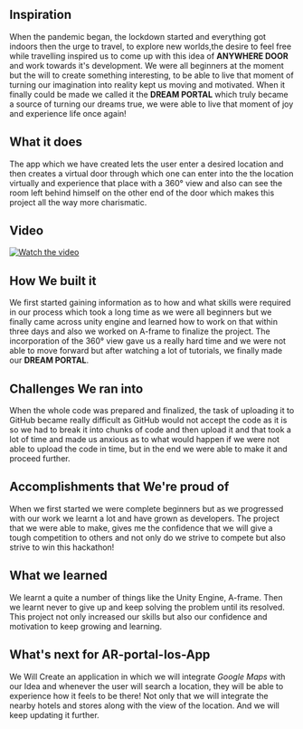 ## Inspiration

When the pandemic began, the lockdown started and everything got indoors then the urge to travel, to explore new worlds,the desire to feel free while travelling inspired us to come up with this idea of **ANYWHERE DOOR**  and work towards it's development.
We were all beginners at the moment but the will to create something interesting, to be able to live that moment of turning our imagination into reality kept us moving and motivated. When it finally could be made we called it the **DREAM PORTAL** which truly became a source of turning our dreams true, we were able to live that moment of joy and experience life once again!

 ## What it does

The app which we have created lets the user enter a desired location and then creates a virtual door through which one can enter into the the location virtually and experience that place with a 360° view and also can see the room left behind himself on the other end of the door which makes this project all the way more charismatic.

## Video
[![Watch the video]()](https://youtu.be/zg5oysb4jXY)

## How We built it

We first started gaining information as to how and what skills were required in our process which took a long time as we were all beginners but we finally came across unity engine and learned how to work on that within three days and also we worked on A-frame to finalize the project. The incorporation of the 360° view gave us a really hard time and we were not able to move forward but after watching a lot of tutorials, we finally made our **DREAM PORTAL**.

## Challenges We ran into

When the whole code was prepared and finalized, the task of uploading it to GitHub became really difficult as GitHub would not accept the code as it is so we had to break it into chunks of code and then upload it and that took a lot of time and made us anxious as to what would happen if we were not able to upload the code in time, but in the end we were able to make it and proceed further.

## Accomplishments that We're proud of

When we first started we were complete beginners but as we progressed with our work we learnt a lot and have grown as developers. The project that we were able to make, gives me the confidence that we will give a tough competition to others and not only do we strive to compete but also strive to win this hackathon!

## What we learned

We learnt a quite a number of things like the Unity Engine, A-frame. 
Then we learnt never to give up and keep solving the problem until its resolved. This project not only increased our skills but also our confidence and motivation to keep growing and learning. 

## What's next for AR-portal-Ios-App

We Will Create an application in which we will integrate *Google Maps* with our Idea and whenever the user will search a location, they will be able to experience how it feels to be there! Not only that we will integrate the nearby hotels and stores along with the view of the location.  And we will keep updating it further.

